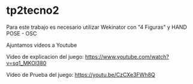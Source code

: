 # tp2tecno2

Para este trabajo es necesario utilizar Wekinator con "4 Figuras" y HAND POSE - OSC

Ajuntamos videos a Youtube

Video de explicacion del juego:
https://www.youtube.com/watch?v=sq1_MKOl380

Video de Prueba del juego: 
https://youtu.be/CzCXe3FWh8Q

